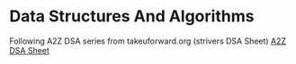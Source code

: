 # Data Structures And Algorithms
Following A2Z DSA series from takeuforward.org (strivers DSA Sheet)
[A2Z DSA Sheet](https://takeuforward.org/strivers-a2z-dsa-course)